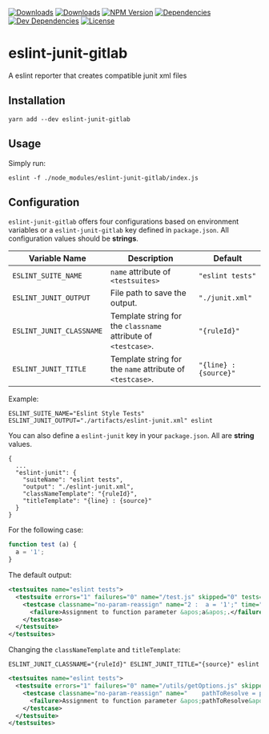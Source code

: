 [![Downloads][npm-dm]][package-url]
[![Downloads][npm-dt]][package-url]
[![NPM Version][npm-v]][package-url]
[![Dependencies][deps]][package-url]
[![Dev Dependencies][dev-deps]][package-url]
[![License][license]][package-url]
 
# eslint-junit-gitlab
A eslint reporter that creates compatible junit xml files

## Installation
```shell
yarn add --dev eslint-junit-gitlab
```

## Usage
Simply run:

```shell
eslint -f ./node_modules/eslint-junit-gitlab/index.js
```

## Configuration

`eslint-junit-gitlab` offers four configurations based on environment variables or a `eslint-junit-gitlab` key defined in `package.json`. All configuration values should be **strings**.

| Variable Name | Description | Default |
|--|--|--|
| `ESLINT_SUITE_NAME` | `name` attribute of `<testsuites>` | `"eslint tests"` |
| `ESLINT_JUNIT_OUTPUT` | File path to save the output. | `"./junit.xml"` |
| `ESLINT_JUNIT_CLASSNAME` | Template string for the `classname` attribute of `<testcase>`. | `"{ruleId}"` |
| `ESLINT_JUNIT_TITLE` | Template string for the `name` attribute of `<testcase>`. | `"{line} : {source}"` |

Example:

```shell
ESLINT_SUITE_NAME="Eslint Style Tests" ESLINT_JUNIT_OUTPUT="./artifacts/eslint-junit.xml" eslint
```

You can also define a `eslint-junit` key in your `package.json`.  All are **string** values.

```
{
  ...
  "eslint-junit": {
    "suiteName": "eslint tests",
    "output": "./eslint-junit.xml",
    "classNameTemplate": "{ruleId}",
    "titleTemplate": "{line} : {source}"
  }
}
```

For the following case:

```js
function test (a) {
  a = '1';
}
```

The default output:

```xml
<testsuites name="eslint tests">
  <testsuite errors="1" failures="0" name="/test.js" skipped="0" tests="1" time="1" timestamp="2017-09-06T20:04:53">
    <testcase classname="no-param-reassign" name="2 :  a = '1';" time="1">
      <failure>Assignment to function parameter &apos;a&apos;.</failure>
    </testcase>
  </testsuite>
</testsuites>
```

Changing the `classNameTemplate` and `titleTemplate`:

```shell
ESLINT_JUNIT_CLASSNAME="{ruleId}" ESLINT_JUNIT_TITLE="{source}" eslint
```

```xml
<testsuites name="eslint tests">
  <testsuite errors="1" failures="0" name="/utils/getOptions.js" skipped="0" tests="1" time="1" timestamp="2017-09-06T20:04:53">
    <testcase classname="no-param-reassign" name="    pathToResolve = path.dirname(pathToResolve);" time="1">
      <failure>Assignment to function parameter &apos;pathToResolve&apos;.</failure>
    </testcase>
  </testsuite>
</testsuites>
```

[npm-dm]: https://img.shields.io/npm/dm/eslint-junit-gitlab.svg
[npm-dt]: https://img.shields.io/npm/dt/eslint-junit-gitlab.svg
[npm-v]: https://img.shields.io/npm/v/eslint-junit-gitlab.svg
[deps]: https://img.shields.io/david/jcgertig/eslint-junit-gitlab.svg
[dev-deps]: https://img.shields.io/david/dev/jcgertig/eslint-junit-gitlab.svg
[license]: https://img.shields.io/npm/l/eslint-junit-gitlab.svg
[package-url]: https://npmjs.com/package/eslint-junit-gitlab
